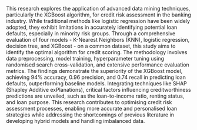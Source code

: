 This research explores the application of advanced data mining techniques, particularly the XGBoost algorithm, for credit risk assessment in the banking industry. While traditional methods like logistic regression have been widely adopted, they exhibit limitations in accurately identifying potential loan defaults, especially in minority risk groups. Through a comprehensive evaluation of four models - K-Nearest Neighbors (KNN), logistic regression, decision tree, and XGBoost - on a common dataset, this study aims to identify the optimal
algorithm for credit scoring. The methodology involves data preprocessing, model training, hyperparameter tuning using randomised search cross-validation, and extensive performance evaluation metrics. The findings demonstrate the superiority of the XGBoost
model, achieving 94% accuracy, 0.96 precision, and 0.74 recall in predicting loan defaults, outperforming baseline models. Integrating techniques like SHAP (Shapley Additive exPlanations), critical factors influencing creditworthiness predictions are unveiled, such as
the loan-to-income ratio, renting status, and loan purpose. This research contributes to optimising credit risk assessment processes, enabling more accurate and personalised loan strategies while addressing the shortcomings of previous literature in developing hybrid models and handling imbalanced data.
